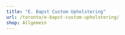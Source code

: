 ```yaml
---
title: "E. Bapst Custom Upholstering"
url: /toronto/e-bapst-custom-upholstering/
shop: Allgemein
---
```

